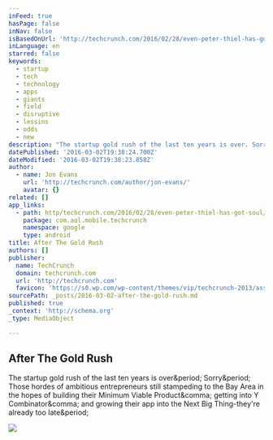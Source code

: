 ```yaml
---
inFeed: true
hasPage: false
inNav: false
isBasedOnUrl: 'http://techcrunch.com/2016/02/28/even-peter-thiel-has-got-soul/'
inLanguage: en
starred: false
keywords:
  - startup
  - tech
  - technology
  - apps
  - giants
  - field
  - disruptive
  - lessins
  - odds
  - new
description: "The startup gold rush of the last ten years is over. Sorry. Those hordes of ambitious entrepreneurs still stampeding to the Bay Area in the hopes of building their Minimum Viable Product, getting into Y Combinator, and growing their app into the Next Big Thing-they're already too late."
datePublished: '2016-03-02T19:38:24.700Z'
dateModified: '2016-03-02T19:38:23.858Z'
author:
  - name: Jon Evans
    url: 'http://techcrunch.com/author/jon-evans/'
    avatar: {}
related: []
app_links:
  - path: http/techcrunch.com/2016/02/28/even-peter-thiel-has-got-soul/
    package: com.aol.mobile.techcrunch
    namespace: google
    type: android
title: After The Gold Rush
authors: []
publisher:
  name: TechCrunch
  domain: techcrunch.com
  url: 'http://techcrunch.com'
  favicon: 'https://s0.wp.com/wp-content/themes/vip/techcrunch-2013/assets/images/favicon.ico'
sourcePath: _posts/2016-03-02-after-the-gold-rush.md
published: true
_context: 'http://schema.org'
_type: MediaObject

---
```

<article style=""><h1>After The Gold Rush</h1><p>The startup gold rush of the last ten years is over&amp;period; Sorry&amp;period; Those hordes of ambitious entrepreneurs still stampeding to the Bay Area in the hopes of building their Minimum Viable Product&amp;comma; getting into Y Combinator&amp;comma; and growing their app into the Next Big Thing-they're already too late&amp;period;</p><img src="https://tctechcrunch2011.files.wordpress.com/2016/02/after-the-gold-rush.jpg?w=764&amp;h=400&amp;crop=1" /></article>